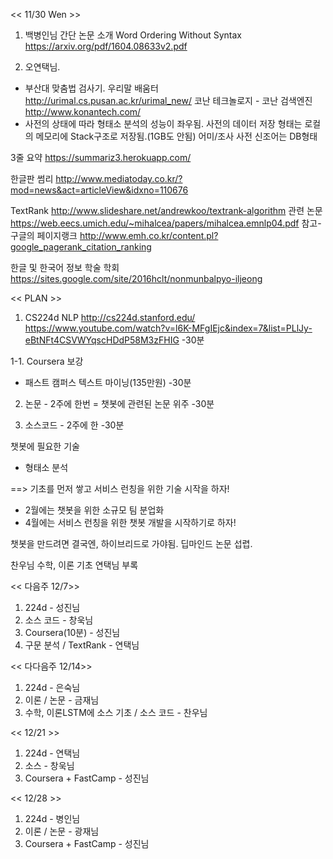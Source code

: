 << 11/30 Wen >>

1. 백병인님 간단 논문 소개
Word Ordering Without Syntax
https://arxiv.org/pdf/1604.08633v2.pdf

2. 오연택님.
- 부산대 맞춤법 검사기. 우리말 배움터
http://urimal.cs.pusan.ac.kr/urimal_new/
코난 테크놀로지 - 코난 검색엔진
http://www.konantech.com/
- 사전의 상태에 따라 형태소 분석의 성능이 좌우됨.
사전의 데이터 저장 형태는 로컬의 메모리에 Stack구조로 저장됨.(1GB도 안됨)
어미/조사 사전
신조어는 DB형태

3줄 요약
https://summariz3.herokuapp.com/

한글판 썸리
http://www.mediatoday.co.kr/?mod=news&act=articleView&idxno=110676

TextRank
http://www.slideshare.net/andrewkoo/textrank-algorithm
관련 논문
https://web.eecs.umich.edu/~mihalcea/papers/mihalcea.emnlp04.pdf
참고-구글의 페이지랭크
http://www.emh.co.kr/content.pl?google_pagerank_citation_ranking

한글 및 한국어 정보 학술 학회
https://sites.google.com/site/2016hclt/nonmunbalpyo-iljeong

<< PLAN >>

1. CS224d NLP
http://cs224d.stanford.edu/
https://www.youtube.com/watch?v=l6K-MFgIEjc&index=7&list=PLlJy-eBtNFt4CSVWYqscHDdP58M3zFHIG
-30분

1-1. Coursera 보강
+ 패스트 캠퍼스 텍스트 마이닝(135만원)
-30분

2. 논문 - 2주에 한번
= 챗봇에 관련된 논문 위주
-30분

3. 소스코드 - 2주에 한
-30분

챗봇에 필요한 기술
- 형태소 분석

==> 기초를 먼저 쌓고 서비스 런칭을 위한 기술 시작을 하자!

- 2월에는 챗봇을 위한 소규모 팀 분업화
- 4월에는 서비스 런칭을 위한 챗봇 개발을 시작하기로 하자!

챗봇을 만드려면 결국엔, 하이브리드로 가야됨.
딥마인드 논문 섭렵.

찬우님 수학, 이론 기초
연택님 부록

<< 다음주 12/7>>
1. 224d - 성진님
2. 소스 코드 - 창욱님
3. Coursera(10분) - 성진님
4. 구문 분석 / TextRank - 연택님

<< 다다음주 12/14>>
1. 224d - 은숙님
2. 이론 / 논문 - 금재님
3. 수학, 이론LSTM에 소스 기초 / 소스 코드 - 찬우님

<< 12/21 >>
1. 224d - 연택님
2. 소스 - 창욱님
3. Coursera + FastCamp - 성진님

<< 12/28 >>
1. 224d - 병인님
2. 이론 / 논문 - 광재님
3. Coursera + FastCamp - 성진님

